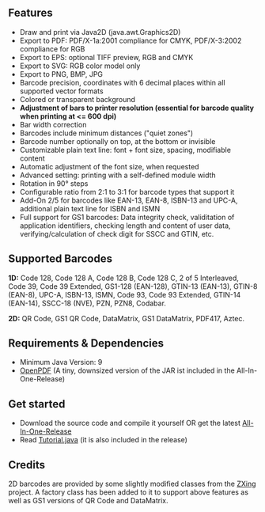 ## Features

- Draw and print via Java2D (java.awt.Graphics2D)
- Export to PDF: PDF/X-1a:2001 compliance for CMYK, PDF/X-3:2002  compliance for RGB
- Export to EPS: optional TIFF preview, RGB and CMYK
- Export to SVG: RGB color model only
- Export to PNG, BMP, JPG
- Barcode precision, coordinates with 6 decimal places within all supported vector formats
- Colored or transparent background
- **Adjustment of bars to printer resolution (essential for barcode quality when printing at <= 600 dpi)**
- Bar width correction
- Barcodes include minimum distances ("quiet zones")
- Barcode number optionally on top, at the bottom or invisible
- Customizable plain text line: font + font size, spacing, modifiable content
- Automatic adjustment of the font size, when requested
- Advanced setting: printing with a self-defined module width
- Rotation in 90° steps
- Configurable ratio from 2:1 to 3:1 for barcode types that support it
- Add-On 2/5 for barcodes like EAN-13, EAN-8, ISBN-13 and UPC-A, additional plain text line for ISBN and ISMN
- Full support for GS1 barcodes: Data integrity check, validitation of application identifiers, checking length and content of user data, verifying/calculation of check digit for SSCC and GTIN, etc.

## Supported Barcodes
**1D:** Code 128, Code 128 A, Code 128 B, Code 128 C, 2 of 5 Interleaved, Code 39, Code 39 Extended, GS1-128 (EAN-128), GTIN-13 (EAN-13), GTIN-8 (EAN-8), UPC-A, ISBN-13, ISMN, Code 93, Code 93 Extended, GTIN-14 (EAN-14), SSCC-18 (NVE), PZN, PZN8, Codabar.

**2D:** QR Code, GS1 QR Code, DataMatrix, GS1 DataMatrix, PDF417, Aztec.

## Requirements & Dependencies
- Minimum Java Version: 9
- [OpenPDF](https://github.com/LibrePDF/OpenPDF) (A tiny, downsized version of the JAR ist included in the All-In-One-Release)

## Get started
- Download the source code and compile it yourself OR get the latest [All-In-One-Release](https://github.com/Barcode-Lib4J/Barcode-Lib4J/releases)
- Read [Tutorial.java](src/Tutorial.java) (it is also included in the release)

## Credits
2D barcodes are provided by some slightly modified classes from the [ZXing](https://github.com/zxing/zxing) project. A factory class has been added to it to support above features as well as GS1 versions of QR Code and DataMatrix.



